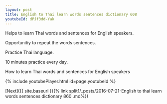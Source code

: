 ```yaml
---
layout: post
title: English to Thai learn words sentences dictionary 608 
youtubeId: dPJf3dd-Yak
---
```

 
 
Helps to learn Thai words and sentences for English speakers.

Opportunitiy to repeat the words sentences. 

Practice Thai language. 
 
10 minutes practice every day. 
 
How to learn Thai words and sentences for English speakers 
 
{% include youtubePlayer.html id=page.youtubeId %}
 
 
[Next]({{ site.baseurl }}{% link  split1/_posts/2016-07-21-English to thai learn words sentences dictionary 860 .md%})
 
